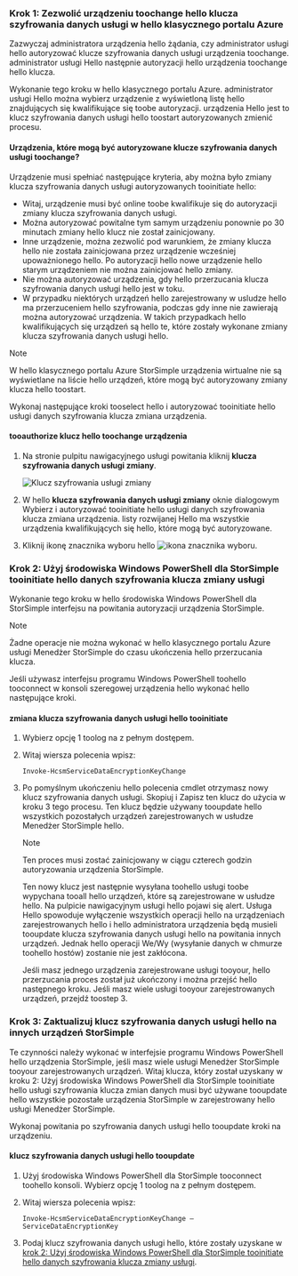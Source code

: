 <!--author=SharS last changed: 12/01/15-->

### <a name="step-1-authorize-a-device-toochange-hello-service-data-encryption-key-in-hello-azure-classic-portal"></a>Krok 1: Zezwolić urządzeniu toochange hello klucza szyfrowania danych usługi w hello klasycznego portalu Azure
Zazwyczaj administratora urządzenia hello żądania, czy administrator usługi hello autoryzować klucze szyfrowania danych usługi urządzenia toochange. administrator usługi Hello następnie autoryzacji hello urządzenia toochange hello klucza.

Wykonanie tego kroku w hello klasycznego portalu Azure. administrator usługi Hello można wybierz urządzenie z wyświetloną listę hello znajdujących się kwalifikujące się toobe autoryzacji. urządzenia Hello jest to klucz szyfrowania danych usługi hello toostart autoryzowanych zmienić procesu.

#### <a name="which-devices-can-be-authorized-toochange-service-data-encryption-keys"></a>Urządzenia, które mogą być autoryzowane klucze szyfrowania danych usługi toochange?
Urządzenie musi spełniać następujące kryteria, aby można było zmiany klucza szyfrowania danych usługi autoryzowanych tooinitiate hello:

* Witaj, urządzenie musi być online toobe kwalifikuje się do autoryzacji zmiany klucza szyfrowania danych usługi.
* Można autoryzować powitalne tym samym urządzeniu ponownie po 30 minutach zmiany hello klucz nie został zainicjowany.
* Inne urządzenie, można zezwolić pod warunkiem, że zmiany klucza hello nie została zainicjowana przez urządzenie wcześniej upoważnionego hello. Po autoryzacji hello nowe urządzenie hello starym urządzeniem nie można zainicjować hello zmiany.
* Nie można autoryzować urządzenia, gdy hello przerzucania klucza szyfrowania danych usługi hello jest w toku.
* W przypadku niektórych urządzeń hello zarejestrowany w usludze hello ma przerzuceniem hello szyfrowania, podczas gdy inne nie zawierają można autoryzować urządzenia. W takich przypadkach hello kwalifikujących się urządzeń są hello te, które zostały wykonane zmiany klucza szyfrowania danych usługi hello.

> [!NOTE]
> W hello klasycznego portalu Azure StorSimple urządzenia wirtualne nie są wyświetlane na liście hello urządzeń, które mogą być autoryzowany zmiany klucza hello toostart.
> 
> 

Wykonaj następujące kroki tooselect hello i autoryzować tooinitiate hello usługi danych szyfrowania klucza zmiana urządzenia.

#### <a name="tooauthorize-a-device-toochange-hello-key"></a>tooauthorize klucz hello toochange urządzenia
1. Na stronie pulpitu nawigacyjnego usługi powitania kliknij **klucza szyfrowania danych usługi zmiany**.
   
    ![Klucz szyfrowania usługi zmiany](./media/storsimple-change-data-encryption-key/HCS_ChangeServiceDataEncryptionKey-include.png)
2. W hello **klucza szyfrowania danych usługi zmiany** oknie dialogowym Wybierz i autoryzować tooinitiate hello usługi danych szyfrowania klucza zmiana urządzenia. listy rozwijanej Hello ma wszystkie urządzenia kwalifikujących się hello, które mogą być autoryzowane.
3. Kliknij ikonę znacznika wyboru hello ![ikona znacznika wyboru](./media/storsimple-change-data-encryption-key/HCS_CheckIcon-include.png).

### <a name="step-2-use-windows-powershell-for-storsimple-tooinitiate-hello-service-data-encryption-key-change"></a>Krok 2: Użyj środowiska Windows PowerShell dla StorSimple tooinitiate hello danych szyfrowania klucza zmiany usługi
Wykonanie tego kroku w hello środowiska Windows PowerShell dla StorSimple interfejsu na powitania autoryzacji urządzenia StorSimple.

> [!NOTE]
> Żadne operacje nie można wykonać w hello klasycznego portalu Azure usługi Menedżer StorSimple do czasu ukończenia hello przerzucania klucza.
> 
> 

Jeśli używasz interfejsu programu Windows PowerShell toohello tooconnect w konsoli szeregowej urządzenia hello wykonać hello następujące kroki.

#### <a name="tooinitiate-hello-service-data-encryption-key-change"></a>zmiana klucza szyfrowania danych usługi hello tooinitiate
1. Wybierz opcję 1 toolog na z pełnym dostępem.
2. Witaj wiersza polecenia wpisz:
   
     `Invoke-HcsmServiceDataEncryptionKeyChange`
3. Po pomyślnym ukończeniu hello polecenia cmdlet otrzymasz nowy klucz szyfrowania danych usługi. Skopiuj i Zapisz ten klucz do użycia w kroku 3 tego procesu. Ten klucz będzie używany tooupdate hello wszystkich pozostałych urządzeń zarejestrowanych w usłudze Menedżer StorSimple hello.
   
   > [!NOTE]
   > Ten proces musi zostać zainicjowany w ciągu czterech godzin autoryzowania urządzenia StorSimple.
   > 
   > 
   
   Ten nowy klucz jest następnie wysyłana toohello usługi toobe wypychana tooall hello urządzeń, które są zarejestrowane w usłudze hello. Na pulpicie nawigacyjnym usługi hello pojawi się alert. Usługa Hello spowoduje wyłączenie wszystkich operacji hello na urządzeniach zarejestrowanych hello i hello administratora urządzenia będą musieli tooupdate klucza szyfrowania danych usługi hello na powitania innych urządzeń. Jednak hello operacji We/Wy (wysyłanie danych w chmurze toohello hostów) zostanie nie jest zakłócona.
   
   Jeśli masz jednego urządzenia zarejestrowane usługi tooyour, hello przerzucania proces został już ukończony i można przejść hello następnego kroku. Jeśli masz wiele usługi tooyour zarejestrowanych urządzeń, przejdź toostep 3.

### <a name="step-3-update-hello-service-data-encryption-key-on-other-storsimple-devices"></a>Krok 3: Zaktualizuj klucz szyfrowania danych usługi hello na innych urządzeń StorSimple
Te czynności należy wykonać w interfejsie programu Windows PowerShell hello urządzenia StorSimple, jeśli masz wiele usługi Menedżer StorSimple tooyour zarejestrowanych urządzeń. Witaj klucza, który został uzyskany w kroku 2: Użyj środowiska Windows PowerShell dla StorSimple tooinitiate hello usługi szyfrowania klucza zmian danych musi być używane tooupdate hello wszystkie pozostałe urządzenia StorSimple w zarejestrowany hello usługi Menedżer StorSimple.

Wykonaj powitania po szyfrowania danych usługi hello tooupdate kroki na urządzeniu.

#### <a name="tooupdate-hello-service-data-encryption-key"></a>klucz szyfrowania danych usługi hello tooupdate
1. Użyj środowiska Windows PowerShell dla StorSimple tooconnect toohello konsoli. Wybierz opcję 1 toolog na z pełnym dostępem.
2. Witaj wiersza polecenia wpisz:
   
    `Invoke-HcsmServiceDataEncryptionKeyChange – ServiceDataEncryptionKey`
3. Podaj klucz szyfrowania danych usługi hello, które zostały uzyskane w [krok 2: Użyj środowiska Windows PowerShell dla StorSimple tooinitiate hello danych szyfrowania klucza zmiany usługi](#to-initiate-the-service-data-encryption-key-change).

